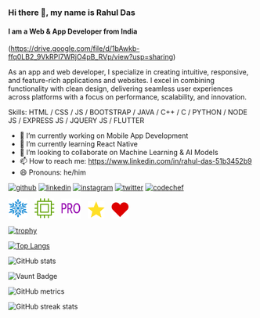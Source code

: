 ### Hi there 👋, my name is Rahul Das
#### I am a Web & App Developer from India
(https://drive.google.com/file/d/1bAwkb-ffq0LB2_9VkRPI7WRjO4pB_RVp/view?usp=sharing)

As an app and web developer, I specialize in creating intuitive, responsive, and feature-rich applications and websites. I excel in combining functionality with clean design, delivering seamless user experiences across platforms with a focus on performance, scalability, and innovation.

Skills:  HTML / CSS / JS / BOOTSTRAP / JAVA / C++ / C / PYTHON / NODE JS / EXPRESS JS / JQUERY JS / FLUTTER 

- 🔭 I’m currently working on Mobile App Development 
- 🌱 I’m currently learning React Native  
- 👯 I’m looking to collaborate on Machine Learning & AI Models 
- 📫 How to reach me: https://www.linkedin.com/in/rahul-das-51b3452b9 
- 😄 Pronouns: he/him 


[<img src='https://cdn.jsdelivr.net/npm/simple-icons@3.0.1/icons/github.svg' alt='github' height='40'>](https://github.com/rd7737)  [<img src='https://cdn.jsdelivr.net/npm/simple-icons@3.0.1/icons/linkedin.svg' alt='linkedin' height='40'>](https://www.linkedin.com/in/rahul-das-51b3452b9/)  [<img src='https://cdn.jsdelivr.net/npm/simple-icons@3.0.1/icons/instagram.svg' alt='instagram' height='40'>](https://www.instagram.com/rahul_dassrm/)  [<img src='https://cdn.jsdelivr.net/npm/simple-icons@3.0.1/icons/twitter.svg' alt='twitter' height='40'>](https://twitter.com/aldrago_coc)  [<img src='https://cdn.jsdelivr.net/npm/simple-icons@3.0.1/icons/codechef.svg' alt='codechef' height='40'>](https://www.codechef.com/users/rd7737)  

<a href='https://archiveprogram.github.com/'><img src='https://raw.githubusercontent.com/acervenky/animated-github-badges/master/assets/acbadge.gif' width='40' height='40'></a> <a href='https://docs.github.com/en/developers'><img src='https://raw.githubusercontent.com/acervenky/animated-github-badges/master/assets/devbadge.gif' width='40' height='40'></a> <a href='https://github.com/pricing'><img src='https://raw.githubusercontent.com/acervenky/animated-github-badges/master/assets/pro.gif' width='40' height='40'></a> <a href='https://stars.github.com/'><img src='https://raw.githubusercontent.com/acervenky/animated-github-badges/master/assets/starbadge.gif' width='35' height='35'></a> <a href='https://docs.github.com/en/github/supporting-the-open-source-community-with-github-sponsors'><img src='https://raw.githubusercontent.com/acervenky/animated-github-badges/master/assets/sponsorbadge.gif' width='35' height='35'></a> 

[![trophy](https://github-profile-trophy.vercel.app/?username=rd7737)](https://github.com/ryo-ma/github-profile-trophy)

[![Top Langs](https://github-readme-stats.vercel.app/api/top-langs/?username=rd7737)](https://github.com/anuraghazra/github-readme-stats)

![GitHub stats](https://github-readme-stats.vercel.app/api?username=rd7737&show_icons=true)  

![Vaunt Badge](https://api.vaunt.dev/v1/github/entities/rd7737/contributions?format=svg&private=false)  

![GitHub metrics](https://metrics.lecoq.io/rd7737)  

![GitHub streak stats](https://streak-stats.demolab.com/?user=rd7737)  

